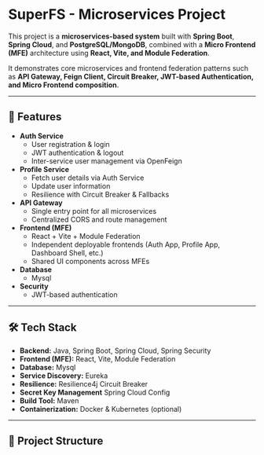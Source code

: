 # SuperFS - Microservices Project

This project is a **microservices-based system** built with **Spring Boot**, **Spring Cloud**, and **PostgreSQL/MongoDB**, combined with a **Micro Frontend (MFE)** architecture using **React, Vite, and Module Federation**.  

It demonstrates core microservices and frontend federation patterns such as **API Gateway, Feign Client, Circuit Breaker, JWT-based Authentication, and Micro Frontend composition**.  

---

## 🚀 Features
- **Auth Service**
  - User registration & login
  - JWT authentication & logout
  - Inter-service user management via OpenFeign
- **Profile Service**
  - Fetch user details via Auth Service
  - Update user information
  - Resilience with Circuit Breaker & Fallbacks
- **API Gateway**
  - Single entry point for all microservices
  - Centralized CORS and route management
- **Frontend (MFE)**
  - React + Vite + Module Federation
  - Independent deployable frontends (Auth App, Profile App, Dashboard Shell, etc.)
  - Shared UI components across MFEs
- **Database**
  - Mysql
- **Security**
  - JWT-based authentication

---

## 🛠️ Tech Stack
- **Backend:** Java, Spring Boot, Spring Cloud, Spring Security  
- **Frontend (MFE):** React, Vite, Module Federation  
- **Database:** Mysql
- **Service Discovery:** Eureka 
- **Resilience:** Resilience4j Circuit Breaker
- **Secret Key Management** Spring Cloud Config
- **Build Tool:** Maven  
- **Containerization:** Docker & Kubernetes (optional)  

---

## 📂 Project Structure
